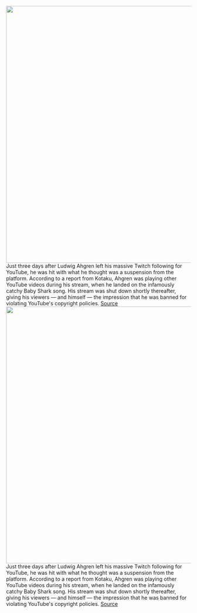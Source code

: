 <img src='https://cdn.vox-cdn.com/thumbor/d-4WEA8IDy0AtdgM4ql66Qp-Vb4=/0x0:2828x1608/1200x800/filters:focal(1188x578:1640x1030)/cdn.vox-cdn.com/uploads/chorus_image/image/70228281/ludwig_youtube_suspended_1.0.png' width='700px' /><br/>
Just three days after Ludwig Ahgren left his massive Twitch following for YouTube, he was hit with what he thought was a suspension from the platform. According to a report from Kotaku, Ahgren was playing other YouTube videos during his stream, when he landed on the infamously catchy Baby Shark song. His stream was shut down shortly thereafter, giving his viewers — and himself — the impression that he was banned for violating YouTube's copyright policies.
<a href='https://www.theverge.com/2021/12/4/22817263/ludwig-youtube-livestream-copyright-warning'> Source <a/><img src='https://cdn.vox-cdn.com/thumbor/d-4WEA8IDy0AtdgM4ql66Qp-Vb4=/0x0:2828x1608/1200x800/filters:focal(1188x578:1640x1030)/cdn.vox-cdn.com/uploads/chorus_image/image/70228281/ludwig_youtube_suspended_1.0.png' width='700px' /><br/>
Just three days after Ludwig Ahgren left his massive Twitch following for YouTube, he was hit with what he thought was a suspension from the platform. According to a report from Kotaku, Ahgren was playing other YouTube videos during his stream, when he landed on the infamously catchy Baby Shark song. His stream was shut down shortly thereafter, giving his viewers — and himself — the impression that he was banned for violating YouTube's copyright policies.
<a href='https://www.theverge.com/2021/12/4/22817263/ludwig-youtube-livestream-copyright-warning'> Source <a/>